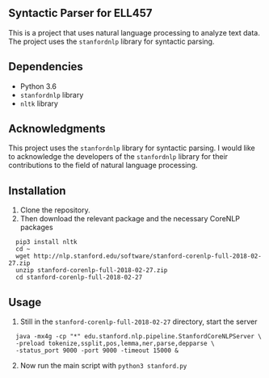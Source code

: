 ## Syntactic Parser for ELL457

This is a project that uses natural language processing to analyze text data. The project uses the `stanfordnlp` library for syntactic parsing.

## Dependencies

- Python 3.6
- `stanfordnlp` library
- `nltk` library

## Acknowledgments

This project uses the `stanfordnlp` library for syntactic parsing. I would like to acknowledge the developers of the `stanfordnlp` library for their contributions to the field of natural language processing.

## Installation

1. Clone the repository.
2. Then download the relevant package and the necessary CoreNLP packages
```
  pip3 install nltk
  cd ~
  wget http://nlp.stanford.edu/software/stanford-corenlp-full-2018-02-27.zip
  unzip stanford-corenlp-full-2018-02-27.zip
  cd stanford-corenlp-full-2018-02-27
```

## Usage
1. Still in the `stanford-corenlp-full-2018-02-27` directory, start the server
```
  java -mx4g -cp "*" edu.stanford.nlp.pipeline.StanfordCoreNLPServer \
  -preload tokenize,ssplit,pos,lemma,ner,parse,depparse \
  -status_port 9000 -port 9000 -timeout 15000 & 
```
2. Now run the main script with `python3 stanford.py`
